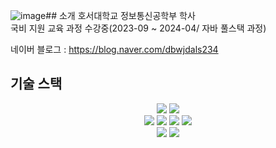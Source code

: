 ![image](https://github.com/pp1pp1/pp1pp1/assets/150309922/c56b679f-5db9-4f76-8ca4-91cb18020b65)## 소개
호서대학교 정보통신공학부 학사 <br>
국비 지원 교육 과정 수강중(2023-09 ~ 2024-04/ 자바 풀스택 과정)

네이버 블로그 : https://blog.naver.com/dbwjdals234

## 기술 스택
<div align = "center">
 <img src="https://img.shields.io/badge/python-3776AB?style=for-the-badge&logo=python&logoColor=white"> 
 <img src="https://img.shields.io/badge/java-007396?style=for-the-badge&logo=java&logoColor=white">
 
 <br>
 <img src="https://img.shields.io/badge/html5-E34F26?style=for-the-badge&logo=html5&logoColor=white">
 <img src="https://img.shields.io/badge/bootstrap-7952B3?style=for-the-badge&logo=bootstrap&logoColor=white">
 <img src="https://img.shields.io/badge/javascript-F7DF1E?style=for-the-badge&logo=javascript&logoColor=black">
 <img src="https://img.shields.io/badge/css-1572B6?style=for-the-badge&logo=css3&logoColor=white">

 <br>
 <img src="https://img.shields.io/badge/oracle-F80000?style=for-the-badge&logo=oracle&logoColor=white">
 <img src="https://img.shields.io/badge/R-276DC3?style=for-the-badge&logo=R&logoColor=white">
 
</div>


